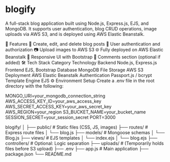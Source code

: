 # blogify

A full-stack blog application built using Node.js, Express.js, EJS, and MongoDB. It supports user authentication, blog CRUD operations, image uploads via AWS S3, and is deployed using AWS Elastic Beanstalk.

🚀 Features
📝 Create, edit, and delete blog posts
👤 User authentication and authorization
📷 Upload images to AWS S3
🌐 Fully deployed on AWS Elastic Beanstalk
🎨 Responsive UI with Bootstrap
💬 Comments section (optional if added)
🛠️ Tech Stack
Category	Technology
Backend	Node.js, Express.js
Frontend	EJS, Bootstrap
Database	MongoDB
File Storage	AWS S3
Deployment	AWS Elastic Beanstalk
Authentication	Passport.js / bcrypt
Template Engine	EJS
⚙️ Environment Setup
Create a .env file in the root directory with the following:

MONGO_URI=your_mongodb_connection_string
AWS_ACCESS_KEY_ID=your_aws_access_key
AWS_SECRET_ACCESS_KEY=your_aws_secret_key
AWS_REGION=your_region
S3_BUCKET_NAME=your_bucket_name
SESSION_SECRET=your_session_secret
PORT=3000


blogify/
│
├── public/               # Static files (CSS, JS, images)
├── routes/               # Express route files
│   └── blog.js
├── models/               # Mongoose schemas
│   └── Blog.js
├── views/                # EJS templates
│   └── index.ejs
│   └── blog.ejs
├── controllers/          # Optional: Logic separation
├── uploads/              # (Temporarily holds files before S3 upload)
├── .env
├── app.js                # Main application
├── package.json
└── README.md
